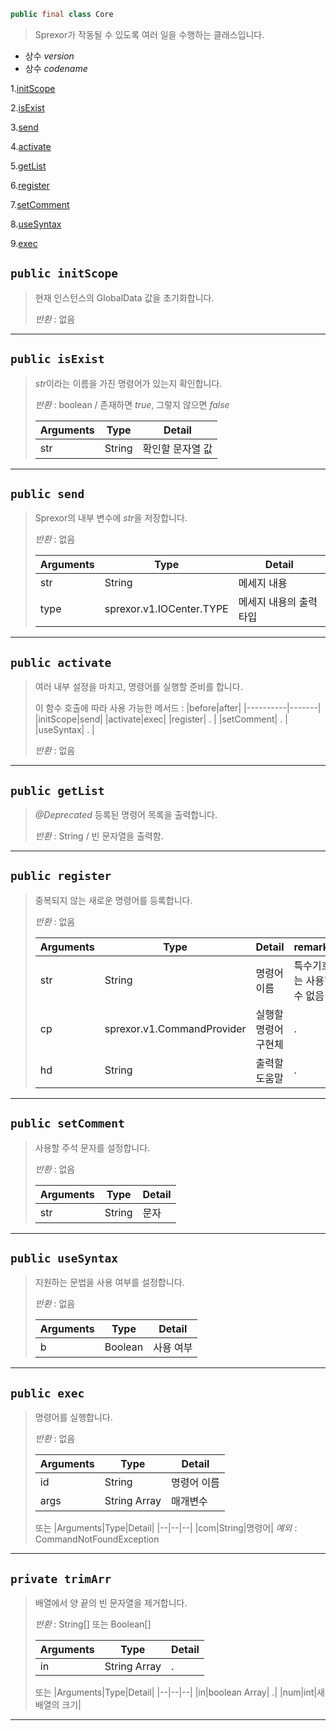 ```java
public final class Core
```
>Sprexor가 작동될 수 있도록 여러 일을 수행하는 클래스입니다.

- 상수 *version*
- 상수 *codename*

1.[initScope](#public-initscope)

2.[isExist](#public-isexist)

3.[send](#public-send)

4.[activate](#public-activate)

5.[getList](#public-getlist)

6.[register](#public-register)

7.[setComment](#public-setcomment)

8.[useSyntax](#public-usesyntax)

9.[exec](#public-exec)

## `public initScope`
>현재 인스턴스의 GlobalData 값을 초기화합니다.
>
>*반환* : 없음

---

## `public isExist`
> *str*이라는 이름을 가진 명령어가 있는지 확인합니다.
> 
>*반환* : boolean / 
>존재하면 *true*, 그렇지 않으면 *false*
>
>|Arguments|Type|Detail|
>|--|--|--|
>|str|String|확인할 문자열 값|

---

## `public send`
>Sprexor의 내부 변수에 *str*을 저장합니다.
>
>*반환* : 없음
>
>|Arguments|Type|Detail|
>|--|--|--|
>|str|String|메세지 내용|
>|type|sprexor.v1.IOCenter.TYPE| 메세지 내용의 출력 타입|

---

## `public activate`
>여러 내부 설정을 마치고, 명령어를 실행할 준비를 합니다.
>
>이 함수 호출에 따라 사용 가능한 메서드 :
>|before|after|
>|----------|-------|
>|initScope|send|
>|activate|exec|
>|register| . |
>|setComment| . |
>|useSyntax| . |
>
>*반환* : 없음

---

## `public getList`
>*@Deprecated*
>등록된 명령어 목록을 출력합니다.
>
>*반환* : String / 
>빈 문자열을 출력함.

---

## `public register`
>중복되지 않는 새로운 명령어를 등록합니다.
>
>*반환* : 없음
>
>|Arguments|Type|Detail|remarks|
>|--|--|--|--|
>|str|String|명령어 이름|특수기호는 사용할 수 없음|
>|cp|sprexor.v1.CommandProvider|실행할 명령어 구현체|.|
>|hd|String|출력할 도움말|.|

---

## `public setComment`
>사용할 주석 문자를 설정합니다.
>
>*반환* : 없음
>
>|Arguments|Type|Detail|
>|--|--|--|
>|str|String|문자|

---

## `public useSyntax`
>지원하는 문법을 사용 여부를 설정합니다.
>
>*반환* : 없음
>
>|Arguments|Type|Detail|
>|--|--|--|
>|b|Boolean|사용 여부|

---

## `public exec`
>명령어를 실행합니다.
>
>*반환* : 없음
>
>|Arguments|Type|Detail|
>|--|--|--|
>|id|String|명령어 이름|
>|args|String Array|매개변수|
>또는
>|Arguments|Type|Detail|
>|--|--|--|
>|com|String|명령어|
>*예외* : CommandNotFoundException

---

## `private trimArr`
>배열에서 양 끝의 빈 문자열을 제거합니다.
>
>*반환* : String[] 또는 Boolean[]
>
>|Arguments|Type|Detail|
>|--|--|--|
>|in|String Array| .|
>또는
>|Arguments|Type|Detail|
>|--|--|--|
>|in|boolean Array| .|
>|num|int|새 배열의 크기|

---

